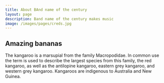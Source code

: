 ```yaml
---
title: About BAnd name of the century
layout: page
description: Band name of the century makes music
image: /images/pages/creds.jpg
---
```


## Amazing bananas

The kangaroo is a marsupial from the family Macropodidae. In common use the term is used to describe the largest species from this family, the red kangaroo, as well as the antilopine kangaroo, eastern grey kangaroo, and western grey kangaroo. Kangaroos are indigenous to Australia and New Guinea.